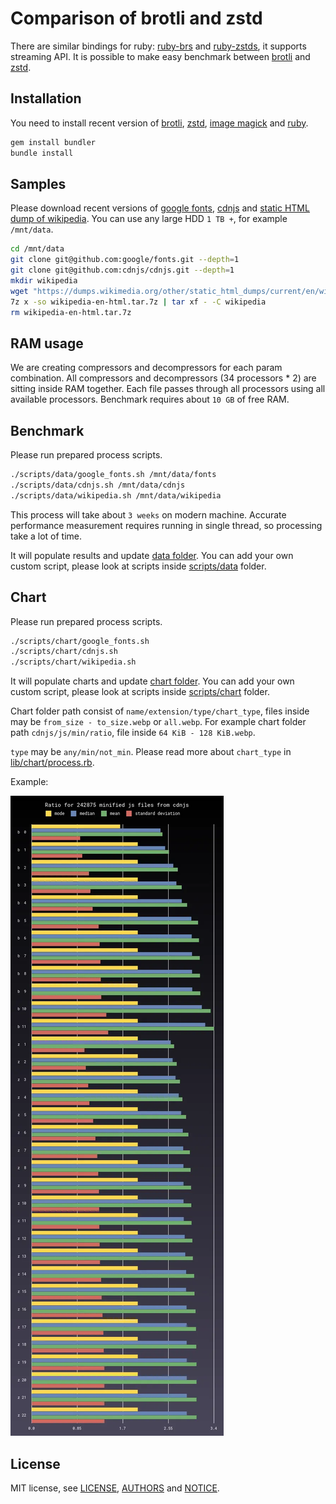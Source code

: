 # Comparison of brotli and zstd

There are similar bindings for ruby: [ruby-brs](https://github.com/andrew-aladev/ruby-brs) and [ruby-zstds](https://github.com/andrew-aladev/ruby-zstds), it supports streaming API.
It is possible to make easy benchmark between [brotli](https://github.com/google/brotli) and [zstd](https://github.com/facebook/zstd).

## Installation

You need to install recent version of
[brotli](https://github.com/google/brotli), [zstd](https://github.com/facebook/zstd),
[image magick](https://github.com/ImageMagick/ImageMagick) and [ruby](https://github.com/ruby/ruby).

```sh
gem install bundler
bundle install
```

## Samples

Please download recent versions of [google fonts](https://github.com/google/fonts),
[cdnjs](https://github.com/cdnjs/cdnjs) and
[static HTML dump of wikipedia](https://dumps.wikimedia.org/other/static_html_dumps/current/en/).
You can use any large HDD `1 TB +`, for example `/mnt/data`.

```sh
cd /mnt/data
git clone git@github.com:google/fonts.git --depth=1
git clone git@github.com:cdnjs/cdnjs.git --depth=1
mkdir wikipedia
wget "https://dumps.wikimedia.org/other/static_html_dumps/current/en/wikipedia-en-html.tar.7z"
7z x -so wikipedia-en-html.tar.7z | tar xf - -C wikipedia
rm wikipedia-en-html.tar.7z
```

## RAM usage

We are creating compressors and decompressors for each param combination.
All compressors and decompressors (34 processors * 2) are sitting inside RAM together.
Each file passes through all processors using all available processors.
Benchmark requires about `10 GB` of free RAM.

## Benchmark

Please run prepared process scripts.

```sh
./scripts/data/google_fonts.sh /mnt/data/fonts
./scripts/data/cdnjs.sh /mnt/data/cdnjs
./scripts/data/wikipedia.sh /mnt/data/wikipedia
```

This process will take about `3 weeks` on modern machine.
Accurate performance measurement requires running in single thread, so processing take a lot of time.

It will populate results and update [data folder](data).
You can add your own custom script, please look at scripts inside [scripts/data](scripts/data) folder.

## Chart

Please run prepared process scripts.

```sh
./scripts/chart/google_fonts.sh
./scripts/chart/cdnjs.sh
./scripts/chart/wikipedia.sh
```

It will populate charts and update [chart folder](chart).
You can add your own custom script, please look at scripts inside [scripts/chart](scripts/chart) folder.

Chart folder path consist of `name/extension/type/chart_type`, files inside may be `from_size - to_size.webp` or `all.webp`.
For example chart folder path `cdnjs/js/min/ratio`, file inside `64 KiB - 128 KiB.webp`.

`type` may be `any/min/not_min`.
Please read more about `chart_type` in [lib/chart/process.rb](lib/chart/process.rb).

Example:

![Example chart](chart/cdnjs/js/min/ratio/all.webp)

## License

MIT license, see [LICENSE](LICENSE), [AUTHORS](AUTHORS) and [NOTICE](NOTICE).
